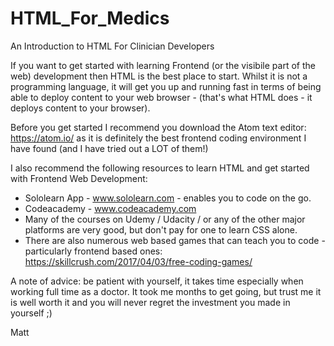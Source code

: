 # HTML_For_Medics

An Introduction to HTML For Clinician Developers

If you want to get started with learning Frontend (or the visibile part of the web) development then HTML is the best place to start. Whilst it is not a programming language, it will get you up and running fast in terms of being able to deploy content to your web browser - (that's what HTML does - it deploys content to your browser).

Before you get started I recommend you download the Atom text editor: https://atom.io/ as it is definitely the best frontend coding environment I have found (and I have tried out a LOT of them!)

I also recommend the following resources to learn HTML and get started with Frontend Web Development:

- Sololearn App - www.sololearn.com - enables you to code on the go.
- Codeacademy - www.codeacademy.com
- Many of the courses on Udemy / Udacity / or any of the other major platforms are very good, but don't pay for one to learn CSS alone.
- There are also numerous web based games that can teach you to code - particularly frontend based ones: https://skillcrush.com/2017/04/03/free-coding-games/

A note of advice: be patient with yourself, it takes time especially when working full time as a doctor. It took me months to get going, but trust me it is well worth it and you will never regret the investment you made in yourself ;)

Matt
